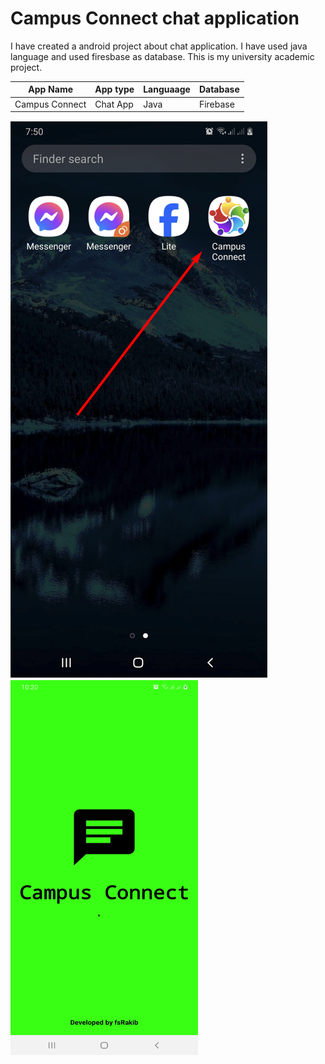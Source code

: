 # Campus Connect chat application

I have created a android project about chat application. I have used java language and used firesbase as database.
This is my university academic project.

| App Name | App type | Languaage | Database |
|-|-|-|-|
| Campus Connect | Chat App | Java | Firebase |

<img src ="https://github.com/fsRakib/Campus_Connect/blob/master/asset/Chat%20icon.png" alt="MLBC"> <img src ="https://github.com/fsRakib/Campus_Connect/blob/master/asset/splash_Activity.jpg" width="300" height="600">

